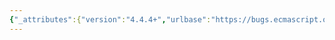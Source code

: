 ```yaml
---
{"_attributes":{"version":"4.4.4+","urlbase":"https://bugs.ecmascript.org/","maintainer":"dherman@mozilla.com"},"bug":{"bug_id":2137,"creation_ts":"2013-10-30 15:45:00 -0700","short_desc":"22.1.3.1: spurious indent","delta_ts":"2013-11-08 20:12:53 -0800","product":"Draft for 6th Edition","component":"editorial issue","version":"Rev 20: October 28, 2013 Draft","rep_platform":"All","op_sys":"All","bug_status":"VERIFIED","resolution":"FIXED","priority":"Normal","bug_severity":"normal","everconfirmed":true,"reporter":{"uid":"jmdyck","name":"Michael Dyck"},"assigned_to":{"uid":"allen","name":"Allen Wirfs-Brock"},"long_desc":[{"commentid":6258,"comment_count":0,"who":{"uid":"jmdyck","name":"Michael Dyck"},"bug_when":"2013-10-30 15:45:21 -0700","thetext":"In 22.1.3.1 \"Array.prototype.concat ( ... )\",\nstep 9.d.v.4.c is indented too far.\n\nChange its indentation to be the same as its sibling steps."},{"commentid":6283,"comment_count":1,"who":{"uid":"allen","name":"Allen Wirfs-Brock"},"bug_when":"2013-10-31 18:50:56 -0700","thetext":"fixed in rev21 editor's draft"},{"commentid":6605,"comment_count":2,"who":{"uid":"allen","name":"Allen Wirfs-Brock"},"bug_when":"2013-11-08 13:09:42 -0800","thetext":"fixed in rev21 draft"}]}}
---
```

